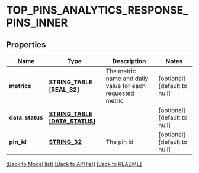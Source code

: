 # TOP_PINS_ANALYTICS_RESPONSE_PINS_INNER

## Properties
Name | Type | Description | Notes
------------ | ------------- | ------------- | -------------
**metrics** | **STRING_TABLE [REAL_32]** | The metric name and daily value for each requested metric | [optional] [default to null]
**data_status** | [**STRING_TABLE [DATA_STATUS]**](DataStatus.md) |  | [optional] [default to null]
**pin_id** | [**STRING_32**](STRING_32.md) | The pin id | [optional] [default to null]

[[Back to Model list]](../README.md#documentation-for-models) [[Back to API list]](../README.md#documentation-for-api-endpoints) [[Back to README]](../README.md)


